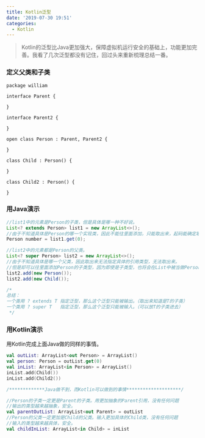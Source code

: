 ```yaml
---
title: Kotlin泛型
date: '2019-07-30 19:51'
categories:
  - Kotlin
---
```


> Kotlin的泛型比Java更加强大，保障虚拟机运行安全的基础上，功能更加完善。我看了几次泛型都没有记住，回过头来重新梳理总结一番。



### 定义父类和子类

``` kot
package william

interface Parent {

}

interface Parent2 {

}

open class Person : Parent, Parent2 {

}

class Child : Person() {

}

class Child2 : Person() {

}
```

### 用Java演示

``` java
//list1中的元素是Person的子类，但是具体是哪一种不好说。
List<? extends Person> list1 = new ArrayList<>();
//由于不知道具体是Person的哪一个实现类，因此不能往里面添加，只能取出来，起码能确定取出来的一定是Person类型的。
Person number = list1.get(0);

//list2中的元素都是Person的父类。
List<? super Person> list2 = new ArrayList<>();
//由于不知道具体是哪一个父类，因此取出来无法指定具体的引用类型，无法取出来。
//但是却可以往里面添加Person的子类型，因为即使是子类型，也将会在List中被当做Person这个父类型来安全地被操作。
list2.add(new Person());
list2.add(new Child());

/*
总结：
一个类用 ? extends T 指定泛型，那么这个泛型只能被输出。（取出来知道是T的子类）
一个类用 ? super T   指定泛型，那么这个泛型只能被输入。（可以放T的子类进去）
 */
```



### 用Kotlin演示

用Kotlin完成上面Java做的同样的事情。

``` kotlin
val outList: ArrayList<out Person> = ArrayList()
val person: Person = outList.get(0)
val inList: ArrayList<in Person> = ArrayList()
inList.add(Child())
inList.add(Child2())

/*************Java做不到，而Kotlin可以做到的事情********************/

//Person的子类一定更是Parent的子类。用更加抽象的Parent引用，没有任何问题
//输出的类型越来越抽象，安全。
val parentOutList: ArrayList<out Parent> = outList
//Person的父类一定更加是Child的父类。输入更加具体的Child类，没有任何问题
//输入的类型越来越具体，安全。
val childInList: ArrayList<in Child> = inList
```

                                                                                                                                                                                                                                                                                                                                                                                                                                                                                                                                                                                                                                                                                                                                                                                                                                                                                                                                                                                                                                                                                                                                                                                                                                                                                                                                                                                                                                                                                                                                                                                                                                                                                                                                                                                                                                                                                                                                                                                                                                                                                                                                                                                                                                                                                                                                                                                                                                                                                                                                                                                                                                                                                                                                                                                                                                                                                                                                                                                                                                                                                                                                                                                                                                                                                                                                                                                                                                                                                                                                                                                                                                                                                                                                                                                                                                                                                                                                                                                                                                                                                                                                                                                                                                                                                                                                                                                                                                                                                                                                                                                                                                                                                                                                                                                                                                                                                                                                                                                                                                                                                                                                                                                                                                                                                                                                                                                                                                                                                                                                                                                                                                                                                                                                                                                                                                                                                                                                                                                                                                                                                                                                                                                                                                                                                                                                                                                                                                                                                                                                                                                                                                                                                                                                                                                                                                                                                                                                                                                                                                                                                                                                                                                                                                                                                                                                                                                                                                                                                                                                                                                                                                                                                                                                                                                                                                                                                                                                                                                                                                                                                                                                                                                                                                                                                                                                                                                                                                                           